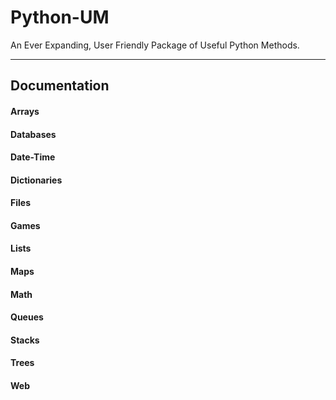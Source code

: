 # Python-UM
An Ever Expanding, User Friendly Package of Useful Python Methods. 

---

## Documentation

#### Arrays


#### Databases


#### Date-Time


#### Dictionaries


#### Files


#### Games


#### Lists


#### Maps


#### Math


#### Queues


#### Stacks


#### Trees


#### Web
